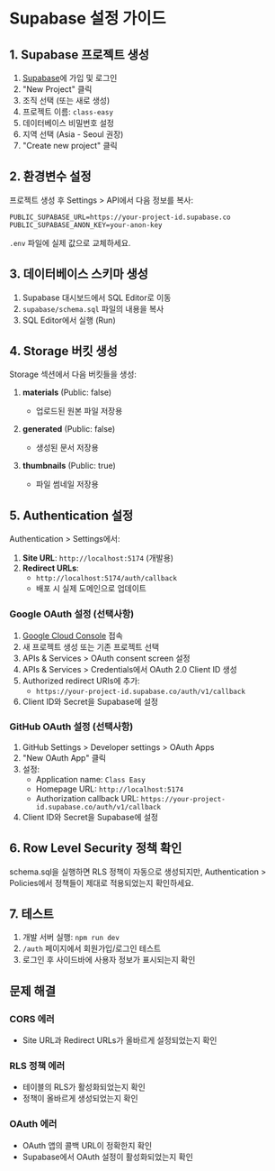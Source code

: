 # Supabase 설정 가이드

## 1. Supabase 프로젝트 생성

1. [Supabase](https://supabase.com)에 가입 및 로그인
2. "New Project" 클릭
3. 조직 선택 (또는 새로 생성)
4. 프로젝트 이름: `class-easy`
5. 데이터베이스 비밀번호 설정
6. 지역 선택 (Asia - Seoul 권장)
7. "Create new project" 클릭

## 2. 환경변수 설정

프로젝트 생성 후 Settings > API에서 다음 정보를 복사:

```env
PUBLIC_SUPABASE_URL=https://your-project-id.supabase.co
PUBLIC_SUPABASE_ANON_KEY=your-anon-key
```

`.env` 파일에 실제 값으로 교체하세요.

## 3. 데이터베이스 스키마 생성

1. Supabase 대시보드에서 SQL Editor로 이동
2. `supabase/schema.sql` 파일의 내용을 복사
3. SQL Editor에서 실행 (Run)

## 4. Storage 버킷 생성

Storage 섹션에서 다음 버킷들을 생성:

1. **materials** (Public: false)
   - 업로드된 원본 파일 저장용
   
2. **generated** (Public: false)
   - 생성된 문서 저장용
   
3. **thumbnails** (Public: true)
   - 파일 썸네일 저장용

## 5. Authentication 설정

Authentication > Settings에서:

1. **Site URL**: `http://localhost:5174` (개발용)
2. **Redirect URLs**: 
   - `http://localhost:5174/auth/callback`
   - 배포 시 실제 도메인으로 업데이트

### Google OAuth 설정 (선택사항)

1. [Google Cloud Console](https://console.cloud.google.com/) 접속
2. 새 프로젝트 생성 또는 기존 프로젝트 선택
3. APIs & Services > OAuth consent screen 설정
4. APIs & Services > Credentials에서 OAuth 2.0 Client ID 생성
5. Authorized redirect URIs에 추가:
   - `https://your-project-id.supabase.co/auth/v1/callback`
6. Client ID와 Secret을 Supabase에 설정

### GitHub OAuth 설정 (선택사항)

1. GitHub Settings > Developer settings > OAuth Apps
2. "New OAuth App" 클릭
3. 설정:
   - Application name: `Class Easy`
   - Homepage URL: `http://localhost:5174`
   - Authorization callback URL: `https://your-project-id.supabase.co/auth/v1/callback`
4. Client ID와 Secret을 Supabase에 설정

## 6. Row Level Security 정책 확인

schema.sql을 실행하면 RLS 정책이 자동으로 생성되지만, 
Authentication > Policies에서 정책들이 제대로 적용되었는지 확인하세요.

## 7. 테스트

1. 개발 서버 실행: `npm run dev`
2. `/auth` 페이지에서 회원가입/로그인 테스트
3. 로그인 후 사이드바에 사용자 정보가 표시되는지 확인

## 문제 해결

### CORS 에러
- Site URL과 Redirect URLs가 올바르게 설정되었는지 확인

### RLS 정책 에러
- 테이블의 RLS가 활성화되었는지 확인
- 정책이 올바르게 생성되었는지 확인

### OAuth 에러
- OAuth 앱의 콜백 URL이 정확한지 확인
- Supabase에서 OAuth 설정이 활성화되었는지 확인